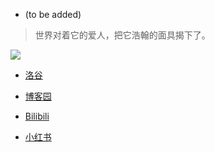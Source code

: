 * (to be added)

> 世界对着它的爱人，把它浩翰的面具揭下了。

![](https://cdn.luogu.com.cn/upload/image_hosting/z144bx1o.png)

* [洛谷](https://www.luogu.com.cn/user/181177)

* [博客园](https://www.cnblogs.com/Amy-xue)

* [Bilibili](https://space.bilibili.com/553411072)

* [小红书](https://www.xiaohongshu.com/user/profile/62f1d14c000000001f007ad6)
